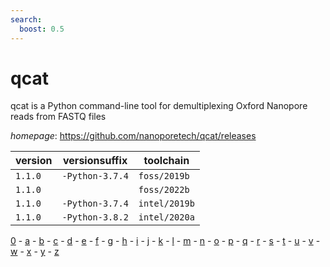 ```yaml
---
search:
  boost: 0.5
---
```

# qcat

qcat is a Python command-line tool for demultiplexing Oxford Nanopore reads from FASTQ files

*homepage*: <https://github.com/nanoporetech/qcat/releases>

version | versionsuffix | toolchain
--------|---------------|----------
``1.1.0`` | ``-Python-3.7.4`` | ``foss/2019b``
``1.1.0`` |  | ``foss/2022b``
``1.1.0`` | ``-Python-3.7.4`` | ``intel/2019b``
``1.1.0`` | ``-Python-3.8.2`` | ``intel/2020a``

[0](../0/index.md) - [a](../a/index.md) - [b](../b/index.md) - [c](../c/index.md) - [d](../d/index.md) - [e](../e/index.md) - [f](../f/index.md) - [g](../g/index.md) - [h](../h/index.md) - [i](../i/index.md) - [j](../j/index.md) - [k](../k/index.md) - [l](../l/index.md) - [m](../m/index.md) - [n](../n/index.md) - [o](../o/index.md) - [p](../p/index.md) - [q](../q/index.md) - [r](../r/index.md) - [s](../s/index.md) - [t](../t/index.md) - [u](../u/index.md) - [v](../v/index.md) - [w](../w/index.md) - [x](../x/index.md) - [y](../y/index.md) - [z](../z/index.md)

